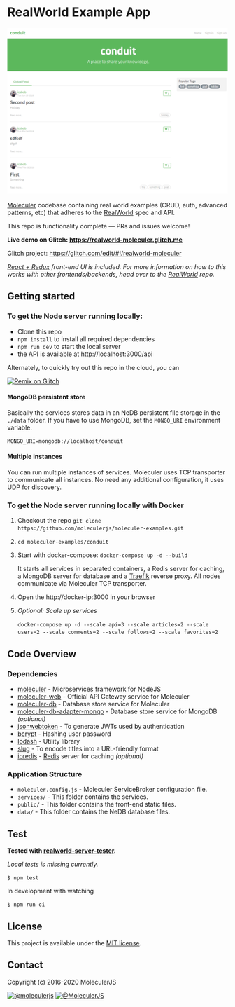 # RealWorld Example App
![Conduit screenshot](../assets/screenshots/conduit-screenshot.png)

[Moleculer](http://moleculer.services/) codebase containing real world examples (CRUD, auth, advanced patterns, etc) that adheres to the [RealWorld](https://github.com/gothinkster/realworld) spec and API.

This repo is functionality complete — PRs and issues welcome!

**Live demo on Glitch: https://realworld-moleculer.glitch.me**

Glitch project: https://glitch.com/edit/#!/realworld-moleculer

*[React + Redux](https://github.com/icebob/react-redux-realworld-example-app) front-end UI is included.*
*For more information on how to this works with other frontends/backends, head over to the [RealWorld](https://github.com/gothinkster/realworld) repo.*

## Getting started

### To get the Node server running locally:

- Clone this repo
- `npm install` to install all required dependencies
- `npm run dev` to start the local server
- the API is available at http://localhost:3000/api

Alternately, to quickly try out this repo in the cloud, you can

[![Remix on Glitch](https://cdn.glitch.com/2703baf2-b643-4da7-ab91-7ee2a2d00b5b%2Fremix-button.svg)](https://glitch.com/edit/#!/remix/realworld-moleculer)

#### MongoDB persistent store
Basically the services stores data in an NeDB persistent file storage in the `./data` folder. If you have to use MongoDB, set the `MONGO_URI` environment variable.
```
MONGO_URI=mongodb://localhost/conduit
```

#### Multiple instances
You can run multiple instances of services. Moleculer uses TCP transporter to communicate all instances. No need any additional configuration, it uses UDP for discovery.

### To get the Node server running locally with Docker

1. Checkout the repo `git clone https://github.com/moleculerjs/moleculer-examples.git`
2. `cd moleculer-examples/conduit`
3. Start with docker-compose: `docker-compose up -d --build`

	It starts all services in separated containers, a Redis server for caching, a MongoDB server for database and a [Traefik](https://traefik.io/) reverse proxy. All nodes communicate via Moleculer TCP transporter.
4. Open the http://docker-ip:3000 in your browser
5. _Optional: Scale up services_

	`docker-compose up -d --scale api=3 --scale articles=2 --scale users=2 --scale comments=2 --scale follows=2 --scale favorites=2`

## Code Overview

### Dependencies

- [moleculer](https://github.com/moleculerjs/moleculer) - Microservices framework for NodeJS
- [moleculer-web](https://github.com/moleculerjs/moleculer-web) - Official API Gateway service for Moleculer
- [moleculer-db](https://github.com/moleculerjs/moleculer-db/tree/master/packages/moleculer-db#readme) - Database store service for Moleculer
- [moleculer-db-adapter-mongo](https://github.com/moleculerjs/moleculer-db/tree/master/packages/moleculer-db-adapter-mongo#readme) - Database store service for MongoDB *(optional)*
- [jsonwebtoken](https://github.com/auth0/node-jsonwebtoken) - To generate JWTs used by authentication
- [bcrypt](https://github.com/kelektiv/node.bcrypt.js) - Hashing user password
- [lodash](https://github.com/lodash/lodash) - Utility library
- [slug](https://github.com/dodo/node-slug) - To encode titles into a URL-friendly format
- [ioredis](https://github.com/luin/ioredis) - [Redis](https://redis.io) server for caching *(optional)*

### Application Structure

- `moleculer.config.js` - Moleculer ServiceBroker configuration file.
- `services/` - This folder contains the services.
- `public/` - This folder contains the front-end static files.
- `data/` - This folder contains the NeDB database files.

## Test

**Tested with [realworld-server-tester](https://github.com/agrison/realworld-server-tester).**

*Local tests is missing currently.*
```
$ npm test
```

In development with watching

```
$ npm run ci
```

## License
This project is available under the [MIT license](https://tldrlegal.com/license/mit-license).

## Contact
Copyright (c) 2016-2020 MoleculerJS

[![@moleculerjs](https://img.shields.io/badge/github-moleculerjs-green.svg)](https://github.com/moleculerjs) [![@MoleculerJS](https://img.shields.io/badge/twitter-MoleculerJS-blue.svg)](https://twitter.com/MoleculerJS)
